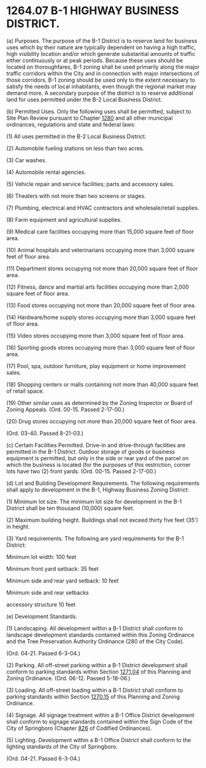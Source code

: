 1264.07 B-1 HIGHWAY BUSINESS DISTRICT.
======================================

​(a) Purposes. The purpose of the B-1 District is to reserve land for
business uses which by their nature are typically dependent on having a
high traffic, high visibility location and/or which generate substantial
amounts of traffic either continuously or at peak periods. Because these
uses should be located on thoroughfares, B-1 zoning shall be used
primarily along the major traffic corridors within the City and in
connection with major intersections of those corridors. B-1 zoning
should be used only to the extent necessary to satisfy the needs of
local inhabitants, even though the regional market may demand more. A
secondary purpose of the district is to reserve additional land for uses
permitted under the B-2 Local Business District.

​(b) Permitted Uses. Only the following uses shall be permitted, subject
to Site Plan Review pursuant to Chapter [1280](54f1829c.html) and all
other municipal ordinances, regulations and state and federal laws:

​(1) All uses permitted in the B-2 Local Business District.

​(2) Automobile fueling stations on less than two acres.

​(3) Car washes.

​(4) Automobile rental agencies.

​(5) Vehicle repair and service facilities; parts and accessory sales.

​(6) Theaters with not more than two screens or stages.

​(7) Plumbing, electrical and HVAC contractors and wholesale/retail
supplies.

​(8) Farm equipment and agricultural supplies.

​(9) Medical care facilities occupying more than 15,000 square feet of
floor area.

​(10) Animal hospitals and veterinarians occupying more than 3,000
square feet of floor area.

​(11) Department stores occupying not more than 20,000 square feet of
floor area.

​(12) Fitness, dance and martial arts facilities occupying more than
2,000 square feet of floor area.

​(13) Food stores occupying not more than 20,000 square feet of floor
area.

​(14) Hardware/home supply stores occupying more than 3,000 square feet
of floor area.

​(15) Video stores occupying more than 3,000 square feet of floor area.

​(16) Sporting goods stores occupying more than 3,000 square feet of
floor area.

​(17) Pool, spa, outdoor furniture, play equipment or home improvement
sales.

​(18) Shopping centers or malls containing not more than 40,000 square
feet of retail space.

​(19) Other similar uses as determined by the Zoning Inspector or Board
of Zoning Appeals. (Ord. 00-15. Passed 2-17-00.)

​(20) Drug stores occupying not more than 20,000 square feet of floor
area.

(Ord. 03-40. Passed 8-21-03.)

​(c) Certain Facilities Permitted. Drive-in and drive-through facilities
are permitted in the B-1 District. Outdoor storage of goods or business
equipment is permitted, but only in the side or rear yard of the parcel
on which the business is located (for the purposes of this restriction,
corner lots have two (2) front yards. (Ord. 00-15. Passed 2-17-00.)

​(d) Lot and Building Development Requirements. The following
requirements shall apply to development in the B-1, Highway Business
Zoning District:

​(1) Minimum lot size. The minimum lot size for development in the B-1
District shall be ten thousand (10,000) square feet.

​(2) Maximum building height. Buildings shall not exceed thirty five
feet (35') in height.

​(3) Yard requirements. The following are yard requirements for the B-1
District:

Minimum lot width: 100 feet

Minimum front yard setback: 35 feet

Minimum side and rear yard setback: 10 feet

Minimum side and rear setbacks

accessory structure 10 feet

​(e) Development Standards.

​(1) Landscaping. All development within a B-1 District shall conform to
landscape development standards contained within this Zoning Ordinance
and the Tree Preservation Authority Ordinance (280 of the City Code).

(Ord. 04-21. Passed 6-3-04.)

​(2) Parking. All off-street parking within a B-1 District development
shall conform to parking standards within Section
[1271.04](52a9c549.html) of this Planning and Zoning Ordinance. (Ord.
06-12. Passed 5-18-06.)

​(3) Loading. All off-street loading within a B-1 District shall conform
to parking standards within Section [1270.15](5104e454.html) of this
Planning and Zoning Ordinance.

​(4) Signage. All signage treatment within a B-1 Office District
development shall conform to signage standards contained within the Sign
Code of the City of Springboro (Chapter [826](39f755a4.html) of Codified
Ordinances).

​(5) Lighting. Development within a B-1 Office District shall conform to
the lighting standards of the City of Springboro.

(Ord. 04-21. Passed 6-3-04.)
